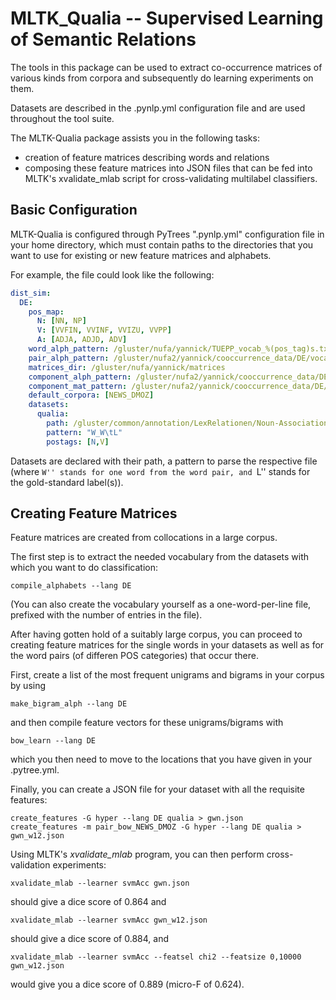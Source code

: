 MLTK_Qualia -- Supervised Learning of Semantic Relations
=================================================================

The tools in this package can be used to extract co-occurrence matrices
of various kinds from corpora and subsequently do learning experiments
on them.

Datasets are described in the .pynlp.yml configuration file and are used
throughout the tool suite.

The MLTK-Qualia package assists you in the following tasks:
- creation of feature matrices describing words and relations
- composing these feature matrices into JSON files that can be
  fed into MLTK's xvalidate_mlab script for cross-validating
  multilabel classifiers.

Basic Configuration
-------------------

MLTK-Qualia is configured through PyTrees ".pynlp.yml" configuration
file in your home directory, which must contain paths to the directories
that you want to use for existing or new feature matrices and alphabets.

For example, the file could look like the following:

```yaml
dist_sim:
  DE:
    pos_map:
      N: [NN, NP]
      V: [VVFIN, VVINF, VVIZU, VVPP]
      A: [ADJA, ADJD, ADV]
    word_alph_pattern: /gluster/nufa/yannick/TUEPP_vocab_%(pos_tag)s.txt
    pair_alph_pattern: /gluster/nufa2/yannick/cooccurrence_data/DE/vocabulary/pair%(pos_tag)s_alph.txt
    matrices_dir: /gluster/nufa/yannick/matrices
    component_alph_pattern: /gluster/nufa2/yannick/cooccurrence_data/DE/matrices/%(pos_tag)s/%(matrix_name)s.alph
    component_mat_pattern: /gluster/nufa2/yannick/cooccurrence_data/DE/matrices/%(pos_tag)s/%(matrix_name)s.dat
    default_corpora: [NEWS_DMOZ]
    datasets:
      qualia:
        path: /gluster/common/annotation/LexRelationen/Noun-Associations_gold_forCluto.csv
        pattern: "W_W\tL"
        postags: [N,V]
```

Datasets are declared with their path, a pattern to parse the respective file (where ``W'' stands for
one word from the word pair, and ``L'' stands for the gold-standard label(s)).

Creating Feature Matrices
-------------------------

Feature matrices are created from collocations in a large corpus.

The first step is to extract the needed vocabulary from the datasets with which
you want to do classification:

    compile_alphabets --lang DE

(You can also create the vocabulary yourself as a one-word-per-line file, prefixed with the number
of entries in the file).

After having gotten hold of a suitably large corpus, you can proceed to
creating feature matrices for the single words in your datasets as well as
for the word pairs (of differen POS categories) that occur there.

First, create a list of the most frequent unigrams and bigrams in your corpus
by using

    make_bigram_alph --lang DE

and then compile feature vectors for these unigrams/bigrams with

    bow_learn --lang DE

which you then need to move to the locations that you have given in your .pytree.yml.

Finally, you can create a JSON file for your dataset with all the requisite features:

    create_features -G hyper --lang DE qualia > gwn.json
    create_features -m pair_bow_NEWS_DMOZ -G hyper --lang DE qualia > gwn_w12.json

Using MLTK's *xvalidate_mlab* program, you can then perform cross-validation experiments:

    xvalidate_mlab --learner svmAcc gwn.json

should give a dice score of 0.864 and

    xvalidate_mlab --learner svmAcc gwn_w12.json

should give a dice score of 0.884, and

    xvalidate_mlab --learner svmAcc --featsel chi2 --featsize 0,10000 gwn_w12.json

would give you a dice score of 0.889 (micro-F of 0.624).